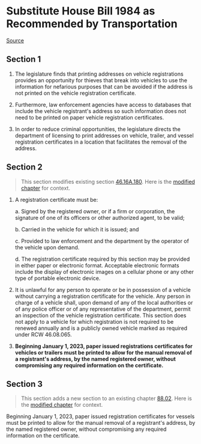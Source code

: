 # Substitute House Bill 1984 as Recommended by Transportation

[Source](http://lawfilesext.leg.wa.gov/biennium/2021-22/Pdf/Bills/House%20Bills/1984-S.pdf)
## Section 1
1. The legislature finds that printing addresses on vehicle registrations provides an opportunity for thieves that break into vehicles to use the information for nefarious purposes that can be avoided if the address is not printed on the vehicle registration certificate.

2. Furthermore, law enforcement agencies have access to databases that include the vehicle registrant's address so such information does not need to be printed on paper vehicle registration certificates.

3. In order to reduce criminal opportunities, the legislature directs the department of licensing to print addresses on vehicle, trailer, and vessel registration certificates in a location that facilitates the removal of the address.


## Section 2
> This section modifies existing section [46.16A.180](/rcw/46_motor_vehicles/46.16A_registration.md). Here is the [modified chapter](rcw/46_motor_vehicles/46.16A_registration.md) for context.

1. A registration certificate must be:

    a. Signed by the registered owner, or if a firm or corporation, the signature of one of its officers or other authorized agent, to be valid;

    b. Carried in the vehicle for which it is issued; and

    c. Provided to law enforcement and the department by the operator of the vehicle upon demand.

    d. The registration certificate required by this section may be provided in either paper or electronic format. Acceptable electronic formats include the display of electronic images on a cellular phone or any other type of portable electronic device.

2. It is unlawful for any person to operate or be in possession of a vehicle without carrying a registration certificate for the vehicle. Any person in charge of a vehicle shall, upon demand of any of the local authorities or of any police officer or of any representative of the department, permit an inspection of the vehicle registration certificate. This section does not apply to a vehicle for which registration is not required to be renewed annually and is a publicly owned vehicle marked as required under RCW 46.08.065.

3. **Beginning January 1, 2023, paper issued registrations certificates for vehicles or trailers must be printed to allow for the manual removal of a registrant's address, by the named registered owner, without compromising any required information on the certificate.**


## Section 3
> This section adds a new section to an existing chapter [88.02](/rcw/88_navigation_and_harbor_improvements/88.02_vessel_registration.md). Here is the [modified chapter](rcw/88_navigation_and_harbor_improvements/88.02_vessel_registration.md) for context.

Beginning January 1, 2023, paper issued registration certificates for vessels must be printed to allow for the manual removal of a registrant's address, by the named registered owner, without compromising any required information on the certificate.


